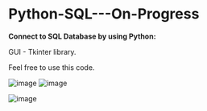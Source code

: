 # Python-SQL---On-Progress
**Connect to SQL Database by using Python:**

GUI - Tkinter library.

Feel free to use this code.

![image](https://user-images.githubusercontent.com/56411971/132202343-0baf50ac-6789-4659-a889-e02c59cd9906.png)
![image](https://user-images.githubusercontent.com/56411971/132202980-62ba5625-bc14-4d22-8d59-170408857f4a.png)

![image](https://user-images.githubusercontent.com/56411971/132202469-e12a9a6c-9f28-4827-af4d-284c56cf7d14.png)
